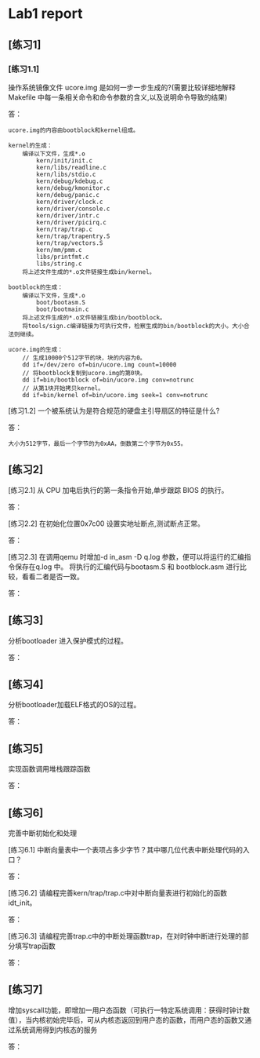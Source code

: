 # Lab1 report

## [练习1]

### [练习1.1] 
操作系统镜像文件 ucore.img 是如何一步一步生成的?(需要比较详细地解释 Makefile 中每一条相关命令和命令参数的含义,以及说明命令导致的结果)

答：

    ucore.img的内容由bootblock和kernel组成。

    kernel的生成：
        编译以下文件，生成*.o
            kern/init/init.c
            kern/libs/readline.c
            kern/libs/stdio.c
            kern/debug/kdebug.c
            kern/debug/kmonitor.c
            kern/debug/panic.c
            kern/driver/clock.c
            kern/driver/console.c
            kern/driver/intr.c
            kern/driver/picirq.c
            kern/trap/trap.c
            kern/trap/trapentry.S
            kern/trap/vectors.S
            kern/mm/pmm.c
            libs/printfmt.c
            libs/string.c
        将上述文件生成的*.o文件链接生成bin/kernel。

    bootblock的生成：
        编译以下文件，生成*.o
            boot/bootasm.S
            boot/bootmain.c
        将上述文件生成的*.o文件链接生成bin/bootblock。
        将tools/sign.c编译链接为可执行文件，检察生成的bin/bootblock的大小。大小合法则继续。

    ucore.img的生成：
        // 生成10000个512字节的块，块的内容为0。
        dd if=/dev/zero of=bin/ucore.img count=10000 
        // 将bootblock复制到ucore.img的第0块。
        dd if=bin/bootblock of=bin/ucore.img conv=notrunc
        // 从第1块开始拷贝kernel。
        dd if=bin/kernel of=bin/ucore.img seek=1 conv=notrunc


[练习1.2] 一个被系统认为是符合规范的硬盘主引导扇区的特征是什么?

答：

    大小为512字节，最后一个字节的为0xAA，倒数第二个字节为0x55。


## [练习2]

[练习2.1] 从 CPU 加电后执行的第一条指令开始,单步跟踪 BIOS 的执行。

答：

[练习2.2] 在初始化位置0x7c00 设置实地址断点,测试断点正常。

答：

[练习2.3] 在调用qemu 时增加-d in_asm -D q.log 参数，便可以将运行的汇编指令保存在q.log 中。
将执行的汇编代码与bootasm.S 和 bootblock.asm 进行比较，看看二者是否一致。

答：


## [练习3]
分析bootloader 进入保护模式的过程。

答：


## [练习4]
分析bootloader加载ELF格式的OS的过程。

答：


## [练习5] 
实现函数调用堆栈跟踪函数 

答：


## [练习6]
完善中断初始化和处理

[练习6.1] 中断向量表中一个表项占多少字节？其中哪几位代表中断处理代码的入口？

答：

[练习6.2] 请编程完善kern/trap/trap.c中对中断向量表进行初始化的函数idt_init。

答：

[练习6.3] 请编程完善trap.c中的中断处理函数trap，在对时钟中断进行处理的部分填写trap函数

答：


## [练习7]

增加syscall功能，即增加一用户态函数（可执行一特定系统调用：获得时钟计数值），当内核初始完毕后，可从内核态返回到用户态的函数，而用户态的函数又通过系统调用得到内核态的服务

答：
